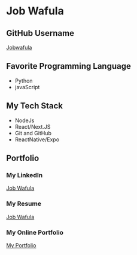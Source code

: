 # Job Wafula

## GitHub Username
[Jobwafula](https://github.com/Jobwafula)

## Favorite Programming Language

- Python
- javaScript


## My Tech Stack

- NodeJs
- React/Next.JS
- Git and GitHub
- ReactNative/Expo


## Portfolio

### My LinkedIn
[Job Wafula](https://www.linkedin.com/in/job-wafula/)

### My Resume
[Job Wafula](https://job.mutabletech.co.ke/resume)

### My Online Portfolio
[My Portfolio](https://job.mutabletech.co.ke/)

